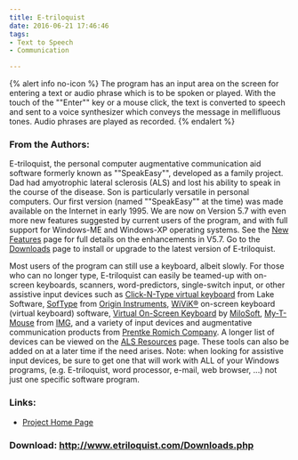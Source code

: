 ```yaml
---
title: E-triloquist
date: 2016-06-21 17:46:46
tags: 
- Text to Speech
- Communication

---
```


{% alert info no-icon %}
The program has an input area on the screen for entering a text or audio phrase which is to be spoken or played. With the touch of the ""Enter"" key or a mouse click, the text is converted to speech and sent to a voice synthesizer which conveys the message in mellifluous tones. Audio phrases are played as recorded.
{% endalert %}

<!-- more -->

### From the Authors:

E-triloquist, the personal computer augmentative communication aid software formerly known as ""SpeakEasy"", developed as a family project. Dad had amyotrophic lateral sclerosis (ALS) and lost his ability to speak in the course of the disease. Son is particularly versatile in personal computers. Our first version (named ""SpeakEasy"" at the time) was made available on the Internet in early 1995. We are now on Version 5.7 with even more new features suggested by current users of the program, and with full support for Windows-ME and Windows-XP operating systems. See the <a href="">New Features</a> page for full details on the enhancements in V5.7. Go to the <a href="">Downloads</a> page to install or upgrade to the latest version of E-triloquist.

 Most users of the program can still use a keyboard, albeit slowly. For those who can no longer type, E-triloquist can easily be teamed-up with on-screen keyboards, scanners, word-predictors, single-switch input, or other assistive input devices such as <a href="">Click-N-Type virtual keyboard</a> from Lake Software, <a href="">SofType</a> from <a href="">Origin Instruments</a>, <a href="">WiViK®</a> on-screen keyboard (virtual keyboard) software, <a href="">Virtual On-Screen Keyboard</a> by <a href="">MiloSoft</a>, <a href="">My-T-Mouse</a> from <a href="">IMG</a>, and a variety of input devices and augmentative communication products from <a href="">Prentke Romich Company</a>. A longer list of devices can be viewed on the <a href="">ALS Resources</a> page. These tools can also be added on at a later time if the need arises. Note: when looking for assistive input devices, be sure to get one that will work with ALL of your Windows programs, (e.g. E-triloquist, word processor, e-mail, web browser, ...) not just one specific software program.

### Links:
- <a href="http://www.etriloquist.com/index.html">Project Home Page</a>

### Download: http://www.etriloquist.com/Downloads.php 